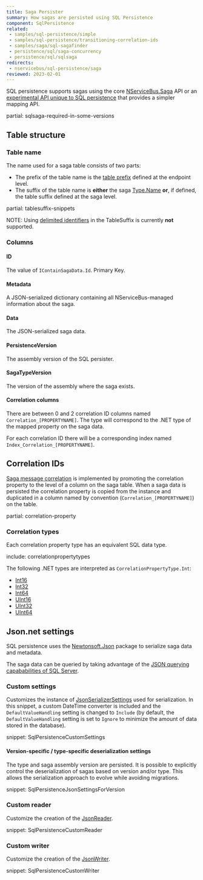 ```yaml
---
title: Saga Persister
summary: How sagas are persisted using SQL Persistence
component: SqlPersistence
related:
 - samples/sql-persistence/simple
 - samples/sql-persistence/transitioning-correlation-ids
 - samples/saga/sql-sagafinder
 - persistence/sql/saga-concurrency
 - persistence/sql/sqlsaga
redirects:
 - nservicebus/sql-persistence/saga
reviewed: 2023-02-01
---
```


SQL persistence supports sagas using the core [NServiceBus.Saga](/nservicebus/sagas/) API or an [experimental API unique to SQL persistence](sqlsaga.md) that provides a simpler mapping API.

partial: sqlsaga-required-in-some-versions


## Table structure


### Table name

The name used for a saga table consists of two parts:

 * The prefix of the table name is the [table prefix](/persistence/sql/install.md#table-prefix) defined at the endpoint level.
 * The suffix of the table name is **either** the saga [Type.Name](https://msdn.microsoft.com/en-us/library/system.type.name.aspx) **or**, if defined, the table suffix defined at the saga level.

partial: tablesuffix-snippets

NOTE: Using [delimited identifiers](https://technet.microsoft.com/en-us/library/ms176027.aspx) in the TableSuffix is currently **not** supported.


### Columns


#### ID

The value of `IContainSagaData.Id`. Primary Key.


#### Metadata

A JSON-serialized dictionary containing all NServiceBus-managed information about the saga.


#### Data

The JSON-serialized saga data.


#### PersistenceVersion

The assembly version of the SQL persister.


#### SagaTypeVersion

The version of the assembly where the saga exists.


#### Correlation columns

There are between 0 and 2 correlation ID columns named `Correlation_[PROPERTYNAME]`. The type will correspond to the .NET type of the mapped property on the saga data.

For each correlation ID there will be a corresponding index named `Index_Correlation_[PROPERTYNAME]`.


## Correlation IDs

[Saga message correlation](/nservicebus/sagas/message-correlation.md) is implemented by promoting the correlation property to the level of a column on the saga table. When a saga data is persisted the correlation property is copied from the instance and duplicated in a column named by convention (`Correlation_[PROPERTYNAME]`) on the table.

partial: correlation-property


### Correlation types

Each correlation property type has an equivalent SQL data type.

include: correlationpropertytypes

The following .NET types are interpreted as `CorrelationPropertyType.Int`:

 * [Int16](https://msdn.microsoft.com/en-us/library/system.int16.aspx)
 * [Int32](https://msdn.microsoft.com/en-us/library/system.int32.aspx)
 * [Int64](https://msdn.microsoft.com/en-us/library/system.int64.aspx)
 * [UInt16](https://msdn.microsoft.com/en-us/library/system.uint16.aspx)
 * [UInt32](https://msdn.microsoft.com/en-us/library/system.uint32.aspx)
 * [UInt64](https://msdn.microsoft.com/en-us/library/system.uint64.aspx)


## Json.net settings

SQL persistence uses the [Newtonsoft.Json](https://www.nuget.org/packages/Newtonsoft.Json/) package to serialize saga data and metadata.

The saga data can be queried by taking advantage of the [JSON querying capababilities of SQL Server](https://docs.microsoft.com/en-us/sql/relational-databases/json/json-data-sql-server).

### Custom settings

Customizes the instance of [JsonSerializerSettings](https://www.newtonsoft.com/json/help/html/T_Newtonsoft_Json_JsonSerializerSettings.htm) used for serialization. In this snippet, a custom DateTime converter is included and the `DefaultValueHandling` setting is changed to `Include` (by default, the `DefaultValueHandling` setting is set to `Ignore` to minimize the amount of data stored in the database).

snippet: SqlPersistenceCustomSettings


#### Version-specific / type-specific deserialization settings

The type and saga assembly version are persisted. It is possible to explicitly control the deserialization of sagas based on version and/or type. This allows the serialization approach to evolve while avoiding migrations.

snippet: SqlPersistenceJsonSettingsForVersion


### Custom reader

Customize the creation of the [JsonReader](https://www.newtonsoft.com/json/help/html/T_Newtonsoft_Json_JsonReader.htm).

snippet: SqlPersistenceCustomReader


### Custom writer

Customize the creation of the [JsonWriter](https://www.newtonsoft.com/json/help/html/T_Newtonsoft_Json_JsonWriter.htm).

snippet: SqlPersistenceCustomWriter
